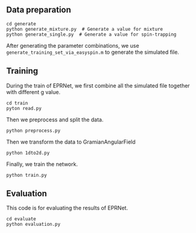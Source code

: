 

## Data preparation
```
cd generate
python generate_mixture.py  # Generate a value for mixture
python generate_single.py  # Generate a value for spin-trapping
```

After generating the parameter combinations, we use `generate_training_set_via_easyspin.m` to generate the simulated file.



## Training

During the train of EPRNet, we first combine all the simulated file together with different g value.

```
cd train
pyton read.py
```

Then we preprocess and split the data. 

```
python preprocess.py
```

Then we transform the data to GramianAngularField

```
python 1dto2d.py
```

Finally, we train the network.

```
python train.py
```



## Evaluation

This code is for evaluating the results of EPRNet.

```
cd evaluate
python evaluation.py
```

